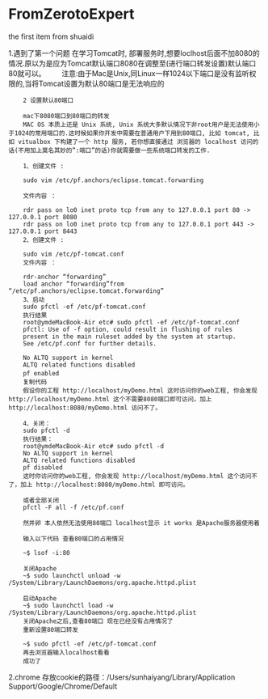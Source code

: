 # FromZerotoExpert
the first item from shuaidi

1.遇到了第一个问题
        在学习Tomcat时, 部署服务时,想要loclhost后面不加8080的情况.原以为是应为Tomcat默认端口8080在调整至(进行端口转发设置)默认端口80就可以。
        　　注意:由于Mac是Unix,同Linux一样1024以下端口是没有监听权限的,当将Tomcat设置为默认80端口是无法响应的

        2 设置默认80端口

        mac下8080端口到80端口的转发
        MAC OS 本质上还是 Unix 系统, Unix 系统大多默认情况下非root用户是无法使用小于1024的常用端口的.这时候如果你开发中需要在普通用户下用到80端口, 比如 tomcat, 比如 vitualbox 下构建了一个 http 服务, 若你想直接通过 浏览器的 localhost 访问的话(不用加上莫名其妙的”:端口”的话)你就需要做一些系统端口转发的工作.

        1、创建文件 :

        sudo vim /etc/pf.anchors/eclipse.tomcat.forwarding

        文件内容 ：

        rdr pass on lo0 inet proto tcp from any to 127.0.0.1 port 80 -> 127.0.0.1 port 8080
        rdr pass on lo0 inet proto tcp from any to 127.0.0.1 port 443 -> 127.0.0.1 port 8443
        2、创建文件 :

        sudo vim /etc/pf-tomcat.conf
        文件内容 ：

        rdr-anchor “forwarding”
        load anchor “forwarding”from “/etc/pf.anchors/eclipse.tomcat.forwarding”
        3、启动
        sudo pfctl -ef /etc/pf-tomcat.conf
        执行结果
        root@ymdeMacBook-Air etc# sudo pfctl -ef /etc/pf-tomcat.conf
        pfctl: Use of -f option, could result in flushing of rules
        present in the main ruleset added by the system at startup.
        See /etc/pf.conf for further details.

        No ALTQ support in kernel
        ALTQ related functions disabled
        pf enabled　
        复制代码
        假设你的工程 http://localhost/myDemo.html 这时访问你的web工程, 你会发现 http://localhost/myDemo.html 这个不需要8080端口即可访问，加上 http://localhost:8080/myDemo.html 访问不了。

        4、关闭：
        sudo pfctl -d
        执行结果：
        root@ymdeMacBook-Air etc# sudo pfctl -d
        No ALTQ support in kernel
        ALTQ related functions disabled
        pf disabled
        这时你访问你的web工程, 你会发现 http://localhost/myDemo.html 这个访问不了，加上 http://localhost:8080/myDemo.html 即可访问。

        或者全部关闭
        pfctl -F all -f /etc/pf.conf

        然并卵 本人依然无法使用80端口 localhost显示 it works 是Apache服务器使用着

        输入以下代码 查看80端口的占用情况

        ~$ lsof -i:80

        关闭Apache
        ~$ sudo launchctl unload -w /System/Library/LaunchDaemons/org.apache.httpd.plist

        启动Apache
        ~$ sudo launchctl load -w /System/Library/LaunchDaemons/org.apache.httpd.plist
        关闭Apache之后,查看80端口 现在已经没有占用情况了
        重新设置80端口转发

        ~$ sudo pfctl -ef /etc/pf-tomcat.conf
        再去浏览器输入localhost看看
        成功了
        
2.chrome 存放cookie的路径：/Users/sunhaiyang/Library/Application Support/Google/Chrome/Default        
